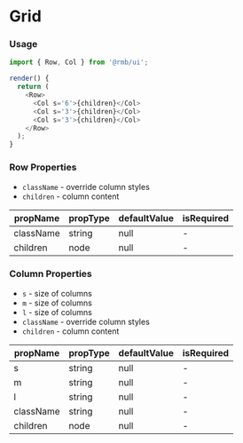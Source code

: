 # Grid

### Usage

```js
import { Row, Col } from '@rmb/ui';

render() {
  return (
    <Row>
      <Col s='6'>{children}</Col>
      <Col s='3'>{children}</Col>
      <Col s='3'>{children}</Col>
    </Row>
  );
}
```
<!-- STORY -->

### Row Properties

* `className` - override column styles
* `children` - column content

| propName  | propType | defaultValue | isRequired |
| --------- | -------- | ------------ | ---------- |
| className | string   | null         | -          |
| children  | node     | null         | -          |

### Column Properties

* `s` - size of columns
* `m` - size of columns
* `l` - size of columns
* `className` - override column styles
* `children` - column content

| propName  | propType | defaultValue | isRequired |
| --------- | -------- | ------------ | ---------- |
| s         | string   | null         | -          |
| m         | string   | null         | -          |
| l         | string   | null         | -          |
| className | string   | null         | -          |
| children  | node     | null         | -          |
